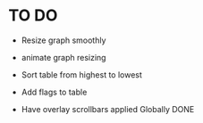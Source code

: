 # TO DO

- Resize graph smoothly
- animate graph resizing
- Sort table from highest to lowest
- Add flags to table 


- Have overlay scrollbars applied Globally DONE 
